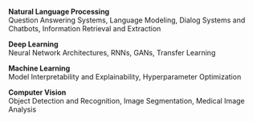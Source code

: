 **Natural Language Processing**
<br>
Question Answering Systems, Language Modeling, Dialog Systems and Chatbots, Information Retrieval and Extraction
<br>

**Deep Learning**
<br>
Neural Network Architectures, RNNs, GANs, Transfer Learning
<br>

**Machine Learning**
<br>
Model Interpretability and Explainability, Hyperparameter Optimization
<br>

**Computer Vision**
<br>
Object Detection and Recognition, Image Segmentation, Medical Image Analysis
<br><br><br><br><br>